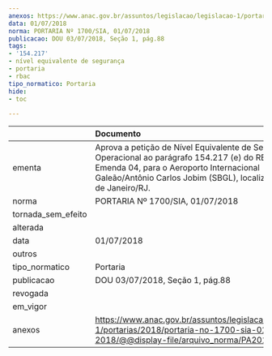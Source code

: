 ```yaml
---
anexos: https://www.anac.gov.br/assuntos/legislacao/legislacao-1/portarias/2018/portaria-no-1700-sia-01-07-2018/@@display-file/arquivo_norma/PA2018-1700.pdf
data: 01/07/2018
norma: PORTARIA Nº 1700/SIA, 01/07/2018
publicacao: DOU 03/07/2018, Seção 1, pág.88
tags:
- '154.217'
- nível equivalente de segurança
- portaria
- rbac
tipo_normatico: Portaria
hide: 
- toc 
 
---
```


|                    | Documento                                                                                                                                                                                                              |
|:-------------------|:-----------------------------------------------------------------------------------------------------------------------------------------------------------------------------------------------------------------------|
| ementa             | Aprova a petição de Nível Equivalente de Segurança Operacional ao parágrafo 154.217 (e) do RBAC nº 154, Emenda 04, para o Aeroporto Internacional Galeão/Antônio Carlos Jobim (SBGL), localizado no Rio de Janeiro/RJ. |
| norma              | PORTARIA Nº 1700/SIA, 01/07/2018                                                                                                                                                                                       |
| tornada_sem_efeito |                                                                                                                                                                                                                        |
| alterada           |                                                                                                                                                                                                                        |
| data               | 01/07/2018                                                                                                                                                                                                             |
| outros             |                                                                                                                                                                                                                        |
| tipo_normatico     | Portaria                                                                                                                                                                                                               |
| publicacao         | DOU 03/07/2018, Seção 1, pág.88                                                                                                                                                                                        |
| revogada           |                                                                                                                                                                                                                        |
| em_vigor           |                                                                                                                                                                                                                        |
| anexos             | https://www.anac.gov.br/assuntos/legislacao/legislacao-1/portarias/2018/portaria-no-1700-sia-01-07-2018/@@display-file/arquivo_norma/PA2018-1700.pdf                                                                   |